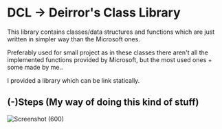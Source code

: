 # DCL -> Deirror's Class Library
This library contains classes/data structures and functions which are just written in simpler way than the Microsoft ones. 

Preferably used for small project as in these classes there aren't all the implemented functions provided by Microsoft, but the most used ones + some made by me..

I provided a library which can be link statically.

(-)Steps (My way of doing this kind of stuff)
--

![Screenshot (600)](https://github.com/user-attachments/assets/6eaec1f7-9d9d-444c-a068-3a49c531e738)
